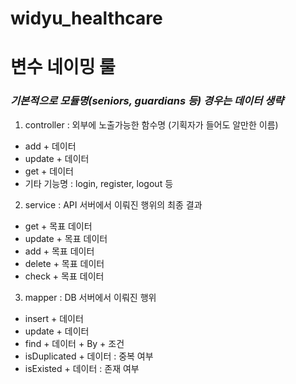 # widyu_healthcare

# 변수 네이밍 룰
### _기본적으로 모듈명(seniors, guardians 등) 경우는 데이터 생략_
1. controller : 외부에 노출가능한 함수명 (기획자가 들어도 알만한 이름)
- add + 데이터
- update + 데이터
- get + 데이터
- 기타 기능명 : login, register, logout 등
2. service : API 서버에서 이뤄진 행위의 최종 결과
- get + 목표 데이터
- update + 목표 데이터
- add + 목표 데이터
- delete + 목표 데이터
- check + 목표 데이터
3. mapper : DB 서버에서 이뤄진 행위 
- insert + 데이터
- update + 데이터
- find + 데이터 + By + 조건
- isDuplicated + 데이터 : 중복 여부
- isExisted + 데이터 : 존재 여부  